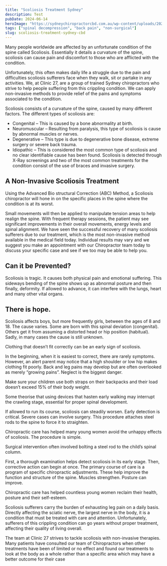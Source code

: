 ```yaml
---
title: "Scoliosis Treatment Sydney"
description: Test
pubDate: 2024-06-14
heroImage: "https://sydneychiropractorcbd.com.au/wp-content/uploads/2024/12/The-Main-Reasons-for-Lower-Back-Pain-1024x1024.jpg"
tags: ["spinal decompression", "back pain", "non-surgical"]
slug: scoliosis-treatment-sydney-cbd
---
```


Many people worldwide are affected by an unfortunate condition of the spine called Scoliosis. Essentially it details a curvature of the spine, scoliosis can cause pain and discomfort to those who are afflicted with the condition.

Unfortunately, this often makes daily life a struggle due to the pain and difficulties scoliosis sufferers face when they walk, sit or partake in any activities. We, at Clinic 27, are a group of trained Sydney chiropractors who strive to help people suffering from this crippling condition. We can apply non-invasive methods to provide relief of the pains and symptoms associated to the condition.

Scoliosis consists of a curvature of the spine, caused by many different factors. The different types of scoliosis are:

- Congenital – This is caused by a bone abnormality at birth.
- Neuromuscular – Resulting from paralysis, this type of scoliosis is cause by abnormal muscles or nerves.
- Degenerative – This type is due to degenerative bone disease, extreme surgery or severe back trauma.
- Idiopathic – This is considered the most common type of scoliosis and no clear identifiable cause has been found.
Scoliosis is detected through X-Ray screenings and two of the most common treatments for the condition consist of the use of braces and invasive surgery.

## A Non-Invasive Scoliosis Treatment
Using the Advanced Bio structural Correction (ABC) Method, a Scoliosis chiropractor will hone in on the specific places in the spine where the condition is at its worst.

Small movements will then be applied to manipulate tension areas to help realign the spine. With frequent therapy sessions, the patient may see significant improvements in their overall movements, energy levels and spinal alignment. We have seen the successful recovery of many scoliosis sufferers due to our treatment, which is the most non-invasive method available in the medical field today. Individual results may vary and we suggest you make an appointment with our Chiropractor team today to discuss your specific case and see if we too may be able to help you.

## Can it be Prevented?

Scoliosis is tragic. It causes both physical pain and emotional suffering. This sideways bending of the spine shows up as abnormal posture and then finally, deformity. If allowed to advance, it can interfere with the lungs, heart and many other vital organs. 

## There is hope.

Scoliosis affects boys, but more frequently girls, between the ages of 8 and 18. The cause varies. Some are born with this spinal deviation (congenital). Others get it from assuming a distorted head or hip position (habitual). Sadly, in many cases the cause is still unknown. 

Clothing that doesn’t fit correctly can be an early sign of scoliosis. 

In the beginning, when it is easiest to correct, there are rarely symptoms. However, an alert parent may notice that a high shoulder or low hip makes clothing fit poorly. Back and leg pains may develop but are often overlooked as merely “growing pains”. Neglect is the biggest danger. 

Make sure your children use both straps on their backpacks and their load doesn’t exceed 15% of their body weight. 

Some theorise that using devices that hasten early walking may interrupt the crawling stage, essential for proper spinal development. 

If allowed to run its course, scoliosis can steadily worsen. Early detection is critical. Severe cases can involve surgery. This procedure attaches steel rods to the spine to force it to straighten. 

Chiropractic care has helped many young women avoid the unhappy effects of scoliosis. The procedure is simple. 

Surgical intervention often involved bolting a steel rod to the child’s spinal column.

First, a thorough examination helps detect scoliosis in its early stage. Then, corrective action can begin at once. The primary course of care is a program of specific chiropractic adjustments. These help improve the function and structure of the spine. Muscles strengthen. Posture can improve. 

Chiropractic care has helped countless young women reclaim their health, posture and their self-esteem. 

Scoliosis sufferers carry the burden of exhausting leg pain on a daily basis. Directly affecting the sciatic nerve, the largest nerve in the body, it is a condition that must be treated with care and attention. Unfortunately, sufferers of this crippling condition can go years without proper treatment, affecting their quality of living overall.

The team at Clinic 27 strives to tackle scoliosis with non-invasive therapies. Many patients have consulted our team of Chiropractors when other treatments have been of limited or no effect and found our treatments to look at the body as a whole rather than a specific area which may have a better outcome for their case
